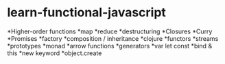 # learn-functional-javascript

*Higher-order functions
*map
*reduce
*destructuring
*Closures
*Curry
*Promises
*factory
*composition / inheritance
*clojure
*functors
*streams
*prototypes
*monad
*arrow functions
*generators
*var let const
*bind & this
*new keyword
*object.create
